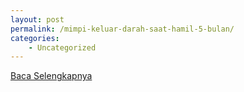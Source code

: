 ```yaml
---
layout: post
permalink: /mimpi-keluar-darah-saat-hamil-5-bulan/
categories:
    - Uncategorized
---
```


[Baca Selengkapnya](/08)